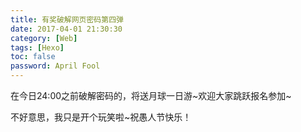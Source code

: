 ```yaml
---
title: 有奖破解网页密码第四弹
date: 2017-04-01 21:30:30
category: [Web]
tags: [Hexo]
toc: false
password: April Fool
---
```


在今日24:00之前破解密码的，将送月球一日游~欢迎大家跳跃报名参加~

<!-- more-->

不好意思，我只是开个玩笑啦~祝愚人节快乐！
